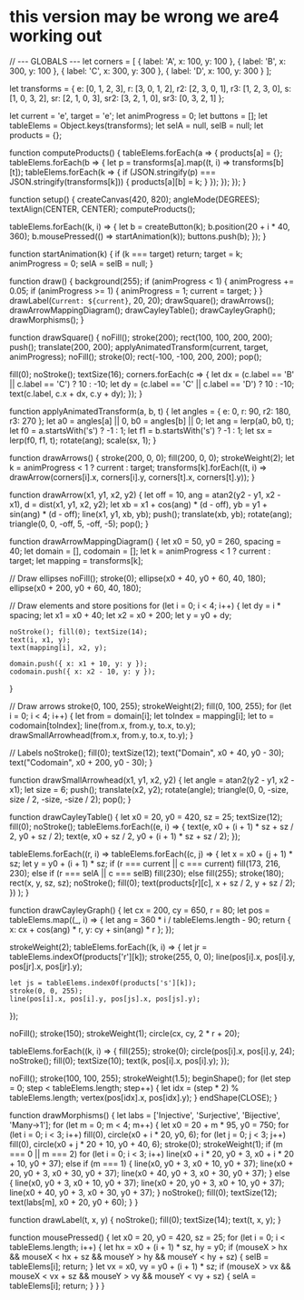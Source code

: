 # this version may be wrong we are4 working out 

// --- GLOBALS ---
let corners = [
  { label: 'A', x: 100, y: 100 },
  { label: 'B', x: 300, y: 100 },
  { label: 'C', x: 300, y: 300 },
  { label: 'D', x: 100, y: 300 }
];

let transforms = {
  e:   [0, 1, 2, 3],
  r:   [3, 0, 1, 2],
  r2:  [2, 3, 0, 1],
  r3:  [1, 2, 3, 0],
  s:   [1, 0, 3, 2],
  sr:  [2, 1, 0, 3],
  sr2: [3, 2, 1, 0],
  sr3: [0, 3, 2, 1]
};

let current = 'e', target = 'e';
let animProgress = 0;
let buttons = [];
let tableElems = Object.keys(transforms);
let selA = null, selB = null;
let products = {};

function computeProducts() {
  tableElems.forEach(a => {
    products[a] = {};
    tableElems.forEach(b => {
      let p = transforms[a].map((t, i) => transforms[b][t]);
      tableElems.forEach(k => {
        if (JSON.stringify(p) === JSON.stringify(transforms[k])) {
          products[a][b] = k;
        }
      });
    });
  });
}

function setup() {
  createCanvas(420, 820);
  angleMode(DEGREES);
  textAlign(CENTER, CENTER);
  computeProducts();

  tableElems.forEach((k, i) => {
    let b = createButton(k);
    b.position(20 + i * 40, 360);
    b.mousePressed(() => startAnimation(k));
    buttons.push(b);
  });
}

function startAnimation(k) {
  if (k === target) return;
  target = k;
  animProgress = 0;
  selA = selB = null;
}

function draw() {
  background(255);
  if (animProgress < 1) {
    animProgress += 0.05;
    if (animProgress >= 1) {
      animProgress = 1;
      current = target;
    }
  }
  drawLabel(`Current: ${current}`, 20, 20);
  drawSquare();
  drawArrows();
  drawArrowMappingDiagram();
  drawCayleyTable();
  drawCayleyGraph();
  drawMorphisms();
}

function drawSquare() {
  noFill(); stroke(200);
  rect(100, 100, 200, 200);
  push(); translate(200, 200);
  applyAnimatedTransform(current, target, animProgress);
  noFill(); stroke(0);
  rect(-100, -100, 200, 200);
  pop();

  fill(0); noStroke(); textSize(16);
  corners.forEach(c => {
    let dx = (c.label == 'B' || c.label == 'C') ? 10 : -10;
    let dy = (c.label == 'C' || c.label == 'D') ? 10 : -10;
    text(c.label, c.x + dx, c.y + dy);
  });
}

function applyAnimatedTransform(a, b, t) {
  let angles = { e: 0, r: 90, r2: 180, r3: 270 };
  let a0 = angles[a] || 0, b0 = angles[b] || 0;
  let ang = lerp(a0, b0, t);
  let f0 = a.startsWith('s') ? -1 : 1;
  let f1 = b.startsWith('s') ? -1 : 1;
  let sx = lerp(f0, f1, t);
  rotate(ang); scale(sx, 1);
}

function drawArrows() {
  stroke(200, 0, 0); fill(200, 0, 0); strokeWeight(2);
  let k = animProgress < 1 ? current : target;
  transforms[k].forEach((t, i) => drawArrow(corners[i].x, corners[i].y, corners[t].x, corners[t].y));
}

function drawArrow(x1, y1, x2, y2) {
  let off = 10, ang = atan2(y2 - y1, x2 - x1), d = dist(x1, y1, x2, y2);
  let xb = x1 + cos(ang) * (d - off), yb = y1 + sin(ang) * (d - off);
  line(x1, y1, xb, yb);
  push(); translate(xb, yb); rotate(ang);
  triangle(0, 0, -off, 5, -off, -5);
  pop();
}

function drawArrowMappingDiagram() {
  let x0 = 50, y0 = 260, spacing = 40;
  let domain = [], codomain = [];
  let k = animProgress < 1 ? current : target;
  let mapping = transforms[k];

  // Draw ellipses
  noFill(); stroke(0);
  ellipse(x0 + 40, y0 + 60, 40, 180);
  ellipse(x0 + 200, y0 + 60, 40, 180);

  // Draw elements and store positions
  for (let i = 0; i < 4; i++) {
    let dy = i * spacing;
    let x1 = x0 + 40;
    let x2 = x0 + 200;
    let y = y0 + dy;

    noStroke(); fill(0); textSize(14);
    text(i, x1, y);
    text(mapping[i], x2, y);

    domain.push({ x: x1 + 10, y: y });
    codomain.push({ x: x2 - 10, y: y });
  }

  // Draw arrows
  stroke(0, 100, 255); strokeWeight(2); fill(0, 100, 255);
  for (let i = 0; i < 4; i++) {
    let from = domain[i];
    let toIndex = mapping[i];
    let to = codomain[toIndex];
    line(from.x, from.y, to.x, to.y);
    drawSmallArrowhead(from.x, from.y, to.x, to.y);
  }

  // Labels
  noStroke(); fill(0); textSize(12);
  text("Domain", x0 + 40, y0 - 30);
  text("Codomain", x0 + 200, y0 - 30);
}

function drawSmallArrowhead(x1, y1, x2, y2) {
  let angle = atan2(y2 - y1, x2 - x1);
  let size = 6;
  push();
  translate(x2, y2);
  rotate(angle);
  triangle(0, 0, -size, size / 2, -size, -size / 2);
  pop();
}

function drawCayleyTable() {
  let x0 = 20, y0 = 420, sz = 25;
  textSize(12); fill(0); noStroke();
  tableElems.forEach((e, i) => {
    text(e, x0 + (i + 1) * sz + sz / 2, y0 + sz / 2);
    text(e, x0 + sz / 2, y0 + (i + 1) * sz + sz / 2);
  });

  tableElems.forEach((r, i) =>
    tableElems.forEach((c, j) => {
      let x = x0 + (j + 1) * sz;
      let y = y0 + (i + 1) * sz;
      if (r === current || c === current) fill(173, 216, 230);
      else if (r === selA || c === selB) fill(230);
      else fill(255);
      stroke(180); rect(x, y, sz, sz);
      noStroke(); fill(0);
      text(products[r][c], x + sz / 2, y + sz / 2);
    })
  );
}

function drawCayleyGraph() {
  let cx = 200, cy = 650, r = 80;
  let pos = tableElems.map((_, i) => {
    let ang = 360 * i / tableElems.length - 90;
    return { x: cx + cos(ang) * r, y: cy + sin(ang) * r };
  });

  strokeWeight(2);
  tableElems.forEach((k, i) => {
    let jr = tableElems.indexOf(products['r'][k]);
    stroke(255, 0, 0);
    line(pos[i].x, pos[i].y, pos[jr].x, pos[jr].y);

    let js = tableElems.indexOf(products['s'][k]);
    stroke(0, 0, 255);
    line(pos[i].x, pos[i].y, pos[js].x, pos[js].y);
  });

  noFill(); stroke(150); strokeWeight(1);
  circle(cx, cy, 2 * r + 20);

  tableElems.forEach((k, i) => {
    fill(255); stroke(0); circle(pos[i].x, pos[i].y, 24);
    noStroke(); fill(0); textSize(10);
    text(k, pos[i].x, pos[i].y);
  });

  noFill(); stroke(100, 100, 255); strokeWeight(1.5);
  beginShape();
  for (let step = 0; step < tableElems.length; step++) {
    let idx = (step * 2) % tableElems.length;
    vertex(pos[idx].x, pos[idx].y);
  }
  endShape(CLOSE);
}

function drawMorphisms() {
  let labs = ['Injective', 'Surjective', 'Bijective', 'Many→1'];
  for (let m = 0; m < 4; m++) {
    let x0 = 20 + m * 95, y0 = 750;
    for (let i = 0; i < 3; i++) fill(0), circle(x0 + i * 20, y0, 6);
    for (let j = 0; j < 3; j++) fill(0), circle(x0 + j * 20 + 10, y0 + 40, 6);
    stroke(0); strokeWeight(1);
    if (m === 0 || m === 2) for (let i = 0; i < 3; i++) line(x0 + i * 20, y0 + 3, x0 + i * 20 + 10, y0 + 37);
    else if (m === 1) {
      line(x0, y0 + 3, x0 + 10, y0 + 37);
      line(x0 + 20, y0 + 3, x0 + 30, y0 + 37);
      line(x0 + 40, y0 + 3, x0 + 30, y0 + 37);
    } else {
      line(x0, y0 + 3, x0 + 10, y0 + 37);
      line(x0 + 20, y0 + 3, x0 + 10, y0 + 37);
      line(x0 + 40, y0 + 3, x0 + 30, y0 + 37);
    }
    noStroke(); fill(0); textSize(12);
    text(labs[m], x0 + 20, y0 + 60);
  }
}

function drawLabel(t, x, y) {
  noStroke(); fill(0); textSize(14); text(t, x, y);
}

function mousePressed() {
  let x0 = 20, y0 = 420, sz = 25;
  for (let i = 0; i < tableElems.length; i++) {
    let hx = x0 + (i + 1) * sz, hy = y0;
    if (mouseX > hx && mouseX < hx + sz && mouseY > hy && mouseY < hy + sz) {
      selB = tableElems[i]; return;
    }
    let vx = x0, vy = y0 + (i + 1) * sz;
    if (mouseX > vx && mouseX < vx + sz && mouseY > vy && mouseY < vy + sz) {
      selA = tableElems[i]; return;
    }
  }
}
